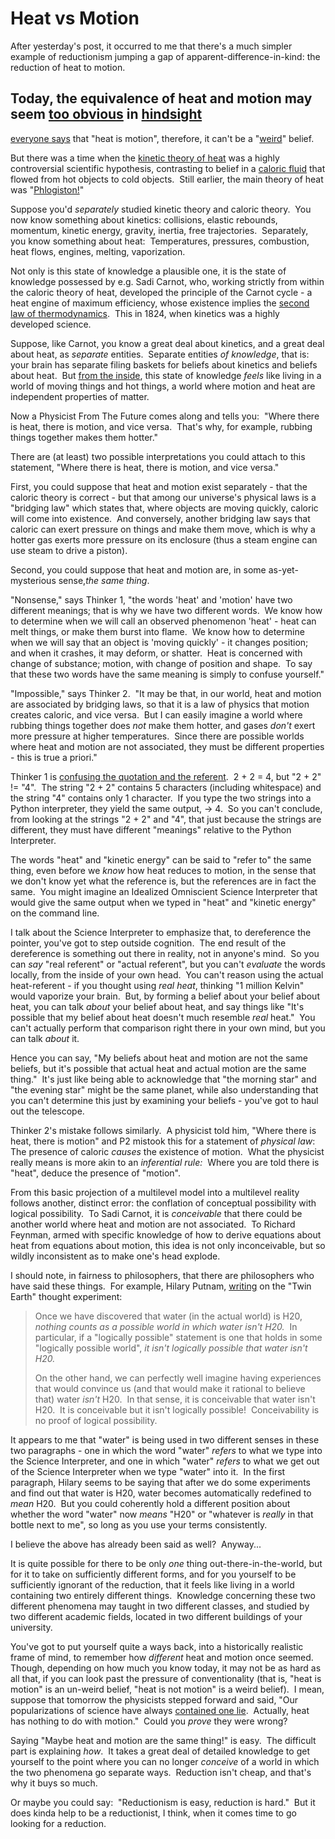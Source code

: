 
# Heat vs Motion

After yesterday's post, it occurred to me that there's a much
simpler example of reductionism jumping a gap of
apparent-difference-in-kind: the reduction of heat to motion.

Today, the equivalence of heat and motion may seem
[too obvious](http://www.overcomingbias.com/2007/08/failing-to-lear.html)
in
[hindsight](http://www.overcomingbias.com/2007/08/hindsight-deval.html)
-
[everyone says](http://www.overcomingbias.com/2007/10/cached-thoughts.html)
that "heat is motion", therefore, it can't be a
"[weird](http://www.overcomingbias.com/2007/12/cultish-counter.html)"
belief.

But there was a time when the
[kinetic theory of heat](http://en.wikipedia.org/wiki/Theory_of_heat)
was a highly controversial scientific hypothesis, contrasting to
belief in a [caloric fluid](http://en.wikipedia.org/wiki/Caloric)
that flowed from hot objects to cold objects.  Still earlier, the
main theory of heat was
"[Phlogiston!](http://www.overcomingbias.com/2007/08/fake-causality.html)"

Suppose you'd *separately* studied kinetic theory and caloric
theory.  You now know something about kinetics: collisions, elastic
rebounds, momentum, kinetic energy, gravity, inertia, free
trajectories.  Separately, you know something about heat: 
Temperatures, pressures, combustion, heat flows, engines, melting,
vaporization.

Not only is this state of knowledge a plausible one, it is the
state of knowledge possessed by e.g. Sadi Carnot, who, working
strictly from within the caloric theory of heat, developed the
principle of the Carnot cycle - a heat engine of maximum
efficiency, whose existence implies the
[second law of thermodynamics](http://www.overcomingbias.com/2008/02/second-law.html). 
This in 1824, when kinetics was a highly developed science.

Suppose, like Carnot, you know a great deal about kinetics, and a
great deal about heat, as *separate* entities.  Separate entities
*of knowledge*, that is: your brain has separate filing baskets for
beliefs about kinetics and beliefs about heat.  But
[from the inside](http://www.overcomingbias.com/2008/02/algorithm-feels.html),
this state of knowledge *feels* like living in a world of moving
things and hot things, a world where motion and heat are
independent properties of matter.

Now a Physicist From The Future comes along and tells you:  "Where
there is heat, there is motion, and vice versa.  That's why, for
example, rubbing things together makes them hotter."

There are (at least) two possible interpretations you could attach
to this statement, "Where there is heat, there is motion, and vice
versa."

First, you could suppose that heat and motion exist separately -
that the caloric theory is correct - but that among our universe's
physical laws is a "bridging law" which states that, where objects
are moving quickly, caloric will come into existence.  And
conversely, another bridging law says that caloric can exert
pressure on things and make them move, which is why a hotter gas
exerts more pressure on its enclosure (thus a steam engine can use
steam to drive a piston).

Second, you could suppose that heat and motion are, in some
as-yet-mysterious sense,*the same thing*.

"Nonsense," says Thinker 1, "the words 'heat' and 'motion' have two
different meanings; that is why we have two different words.  We
know how to determine when we will call an observed phenomenon
'heat' - heat can melt things, or make them burst into flame.  We
know how to determine when we will say that an object is 'moving
quickly' - it changes position; and when it crashes, it may deform,
or shatter.  Heat is concerned with change of substance; motion,
with change of position and shape.  To say that these two words
have the same meaning is simply to confuse yourself."

"Impossible," says Thinker 2.  "It may be that, in our world, heat
and motion are associated by bridging laws, so that it is a law of
physics that motion creates caloric, and vice versa.  But I can
easily imagine a world where rubbing things together does *not*
make them hotter, and gases *don't* exert more pressure at higher
temperatures.  Since there are possible worlds where heat and
motion are not associated, they must be different properties - this
is true a priori."

Thinker 1 is
[confusing the quotation and the referent](http://www.overcomingbias.com/2008/03/quote-not-refer.html). 
2 + 2 = 4, but "2 + 2" != "4".  The string "2 + 2" contains 5
characters (including whitespace) and the string "4" contains only
1 character.  If you type the two strings into a Python
interpreter, they yield the same output, -\> 4.  So you can't
conclude, from looking at the strings "2 + 2" and "4", that just
because the strings are different, they must have different
"meanings" relative to the Python Interpreter.

The words "heat" and "kinetic energy" can be said to "refer to" the
same thing, even before we *know* how heat reduces to motion, in
the sense that we don't know yet what the reference is, but the
references are in fact the same.  You might imagine an Idealized
Omniscient Science Interpreter that would give the same output when
we typed in "heat" and "kinetic energy" on the command line.

I talk about the Science Interpreter to emphasize that, to
dereference the pointer, you've got to step outside cognition.  The
end result of the dereference is something out there in reality,
not in anyone's mind.  So you can *say* "real referent" or "actual
referent", but you can't *evaluate* the words locally, from the
inside of your own head.  You can't reason using the actual
heat-referent - if you thought using *real heat*, thinking "1
million Kelvin" would vaporize your brain.  But, by forming a
belief about your belief about heat, you can talk *about* your
belief about heat, and say things like "It's possible that my
belief about heat doesn't much resemble *real* heat."  You can't
actually perform that comparison right there in your own mind, but
you can talk *about* it.

Hence you can say, "My beliefs about heat and motion are not the
same beliefs, but it's possible that actual heat and actual motion
are the same thing."  It's just like being able to acknowledge that
"the morning star" and "the evening star" might be the same planet,
while also understanding that you can't determine this just by
examining your beliefs - you've got to haul out the telescope.

Thinker 2's mistake follows similarly.  A physicist told him,
"Where there is heat, there is motion" and P2 mistook this for a
statement of *physical law*:  The presence of caloric *causes* the
existence of motion.  What the physicist really means is more akin
to an *inferential rule:*  Where you are told there is "heat",
deduce the presence of "motion".

From this basic projection of a multilevel model into a multilevel
reality follows another, distinct error: the conflation of
conceptual possibility with logical possibility.  To Sadi Carnot,
it is *conceivable* that there could be another world where heat
and motion are not associated.  To Richard Feynman, armed with
specific knowledge of how to derive equations about heat from
equations about motion, this idea is not only inconceivable, but so
wildly inconsistent as to make one's head explode. 

I should note, in fairness to philosophers, that there are
philosophers who have said these things.  For example, Hilary
Putnam,
[writing](http://books.google.com/books?id=cEPNtxAoYPAC&pg=PA18&lpg=PA18&dq=h2o+logically+possible&source=web&ots=R9zyWvo3Uz&sig=FjyegdF0D-2I77l7dHQ-RRkSR88&hl=en)
on the "Twin Earth" thought experiment:

> Once we have discovered that water (in the actual world) is H20,
> *nothing counts as a possible world in which water isn't H20.*  In
> particular, if a "logically possible" statement is one that holds
> in some "logically possible world",
> *it isn't logically possible that water isn't H20.*
> 
> On the other hand, we can perfectly well imagine having experiences
> that would convince us (and that would make it rational to believe
> that) water *isn't* H20.  In that sense, it is conceivable that
> water isn't H20.  It is conceivable but it isn't logically
> possible!  Conceivability is no proof of logical possibility.

It appears to me that "water" is being used in two different senses
in these two paragraphs - one in which the word "water" *refers* to
what we type into the Science Interpreter, and one in which "water"
*refers* to what we get out of the Science Interpreter when we type
"water" into it.  In the first paragraph, Hilary seems to be saying
that after we do some experiments and find out that water is H20,
water becomes automatically redefined to *mean* H20.  But you could
coherently hold a different position about whether the word "water"
now *means* "H20" or "whatever is *really* in that bottle next to
me", so long as you use your terms consistently.

I believe the above has already been said as well?  Anyway...

It is quite possible for there to be only *one* thing
out-there-in-the-world, but for it to take on sufficiently
different forms, and for you yourself to be sufficiently ignorant
of the reduction, that it feels like living in a world containing
two entirely different things.  Knowledge concerning these two
different phenomena may taught in two different classes, and
studied by two different academic fields, located in two different
buildings of your university.

You've got to put yourself quite a ways back, into a historically
realistic frame of mind, to remember how *different* heat and
motion once seemed.  Though, depending on how much you know today,
it may not be as hard as all that, if you can look past the
pressure of conventionality (that is, "heat is motion" is an
un-weird belief, "heat is not motion" is a weird belief).  I mean,
suppose that tomorrow the physicists stepped forward and said, "Our
popularizations of science have always
[contained one lie](http://www.overcomingbias.com/2008/02/my-favorite-lia.html). 
Actually, heat has nothing to do with motion."  Could you *prove*
they were wrong?

Saying "Maybe heat and motion are the same thing!" is easy.  The
difficult part is explaining *how*.  It takes a great deal of
detailed knowledge to get yourself to the point where you can no
longer *conceive* of a world in which the two phenomena go separate
ways.  Reduction isn't cheap, and that's why it buys so much.

Or maybe you could say:  "Reductionism is easy, reduction is
hard."  But it does kinda help to be a reductionist, I think, when
it comes time to go looking for a reduction.
